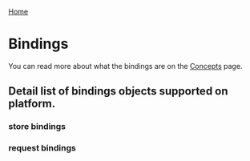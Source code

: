 [Home](index.md)

# Bindings

You can read more about what the bindings are on the [Concepts](concepts.md/#bindings) page.

## Detail list of bindings objects supported on platform.


### store bindings

### request bindings